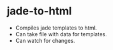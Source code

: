 jade-to-html
========

* Compiles jade templates to html. 
* Can take file with data for templates.
* Can watch for changes.
